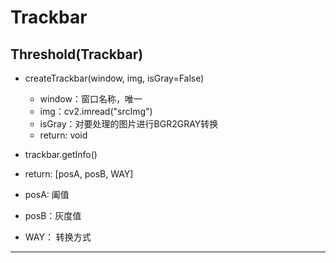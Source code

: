 Trackbar
==============================================
Threshold(Trackbar)
----------------------------------------------
* createTrackbar(window, img, isGray=False)
  * window：窗口名称，唯一
  * img：cv2.imread("srcImg")
  * isGray：对要处理的图片进行BGR2GRAY转换
  * return: void
  
* trackbar.getInfo()
 * return: [posA, posB, WAY]
  * posA: 阖值
  * posB：灰度值
  * WAY： 转换方式
  
  
-------------------------------------------------
